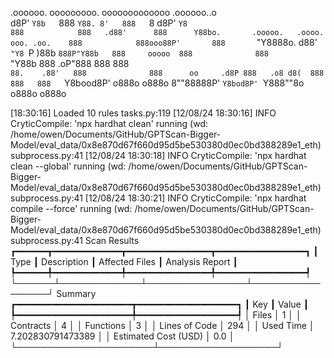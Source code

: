 

  .oooooo.    ooooooooo.   ooooooooooooo  .oooooo..o                                 
 d8P'  `Y8b   `888   `Y88. 8'   888   `8 d8P'    `Y8                                 
888            888   .d88'      888      Y88bo.       .ooooo.   .oooo.   ooo. .oo.   
888            888ooo88P'       888       `"Y8888o.  d88' `"Y8 `P  )88b  `888P"Y88b  
888     ooooo  888              888           `"Y88b 888        .oP"888   888   888  
`88.    .88'   888              888      oo     .d8P 888   .o8 d8(  888   888   888  
 `Y8bood8P'   o888o            o888o     8""88888P'  `Y8bod8P' `Y888""8o o888o o888o                                                        


                                                                   

[18:30:16] Loaded 10 rules                                                                                                                                                                             tasks.py:119
[12/08/24 18:30:16] INFO     CryticCompile: 'npx hardhat clean' running (wd: /home/owen/Documents/GitHub/GPTScan-Bigger-Model/eval_data/0x8e870d67f660d95d5be530380d0ec0bd388289e1_eth)            subprocess.py:41
[12/08/24 18:30:18] INFO     CryticCompile: 'npx hardhat clean --global' running (wd: /home/owen/Documents/GitHub/GPTScan-Bigger-Model/eval_data/0x8e870d67f660d95d5be530380d0ec0bd388289e1_eth)   subprocess.py:41
[12/08/24 18:30:21] INFO     CryticCompile: 'npx hardhat compile --force' running (wd: /home/owen/Documents/GitHub/GPTScan-Bigger-Model/eval_data/0x8e870d67f660d95d5be530380d0ec0bd388289e1_eth)  subprocess.py:41
                      Scan Results                       
┏━━━━━━┳━━━━━━━━━━━━━┳━━━━━━━━━━━━━━━━┳━━━━━━━━━━━━━━━━━┓
┃ Type ┃ Description ┃ Affected Files ┃ Analysis Report ┃
┡━━━━━━╇━━━━━━━━━━━━━╇━━━━━━━━━━━━━━━━╇━━━━━━━━━━━━━━━━━┩
└──────┴─────────────┴────────────────┴─────────────────┘
                  Summary                   
┏━━━━━━━━━━━━━━━━━━━━━━┳━━━━━━━━━━━━━━━━━━━┓
┃ Key                  ┃ Value             ┃
┡━━━━━━━━━━━━━━━━━━━━━━╇━━━━━━━━━━━━━━━━━━━┩
│ Files                │ 1                 │
│ Contracts            │ 4                 │
│ Functions            │ 3                 │
│ Lines of Code        │ 294               │
│ Used Time            │ 7.202830791473389 │
│ Estimated Cost (USD) │ 0.0               │
└──────────────────────┴───────────────────┘

